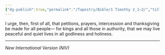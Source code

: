 ```yaml
---
{"dg-publish":true,"permalink":"/Tapestry/Bible/1 Timothy 2_1—2/","title":"1 Timothy 2:1—2","hide":true,"tags":["bible","bible-verse"],"dgHomeLink":true,"dgShowLocalGraph":true,"dgEnableSearch":true}
---
```


I urge, then, first of all, that petitions, prayers, intercession and thanksgiving be made for all people—  for kings and all those in authority, that we may live peaceful and quiet lives in all godliness and holiness.

---
*New International Version (NIV)*